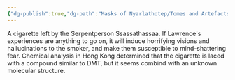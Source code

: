 ```yaml
---
{"dg-publish":true,"dg-path":"Masks of Nyarlathotep/Tomes and Artefacts/China/Serpent's Cigarette.md","permalink":"/masks-of-nyarlathotep/tomes-and-artefacts/china/serpent-s-cigarette/","tags":["TTRPG/Games/MoN"]}
---
```


A cigarette left by the Serpentperson Ssassathassaa. If Lawrence's experiences are anything to go on, it will induce horrifying visions and hallucinations to the smoker, and make them susceptible to mind-shattering fear.
Chemical analysis in Hong Kong determined that the cigarette is laced with a compound similar to DMT, but it seems combind with an unknown molecular structure.